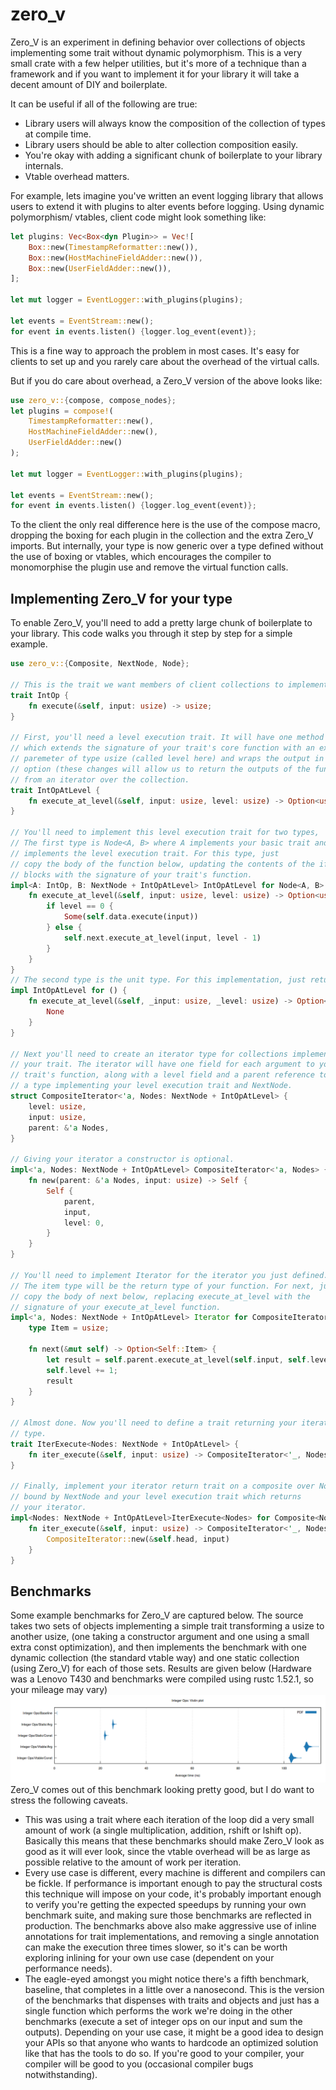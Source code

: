 # zero_v

Zero_V is an experiment in defining behavior over collections of
objects implementing some trait without dynamic polymorphism.
This is a very small crate with a few helper utilities, but it's more of a
technique than a framework and if you want to implement it for your library
it will take a decent amount of DIY and boilerplate.

It can be useful if all of the following are true:
 * Library users will always know the composition of the collection of types at compile time.
 * Library users should be able to alter collection composition easily.
 * You're okay with adding a significant chunk of boilerplate to your library internals.
 * Vtable overhead matters.

For example, lets imagine you've written an event logging library that
allows users to extend it with plugins to alter events before logging.
Using dynamic polymorphism/ vtables, client code might look something like:

```rust
let plugins: Vec<Box<dyn Plugin>> = Vec![
    Box::new(TimestampReformatter::new()),
    Box::new(HostMachineFieldAdder::new()),
    Box::new(UserFieldAdder::new()),
];

let mut logger = EventLogger::with_plugins(plugins);

let events = EventStream::new();
for event in events.listen() {logger.log_event(event)};
```
This is a fine way to approach the problem in most cases. It's easy for
clients to set up and you rarely care about the overhead of the virtual
calls.

But if you do care about overhead, a Zero_V version of the above looks
like:

```rust
use zero_v::{compose, compose_nodes};
let plugins = compose!(
    TimestampReformatter::new(),
    HostMachineFieldAdder::new(),
    UserFieldAdder::new()
);

let mut logger = EventLogger::with_plugins(plugins);

let events = EventStream::new();
for event in events.listen() {logger.log_event(event)};
```

To the client the only real difference here is the use of the compose macro,
dropping the boxing for each plugin in the collection
and the extra Zero_V imports. But internally, your type is now generic over
a type defined without the use of boxing or vtables, which encourages the
compiler to monomorphise the plugin use and remove the virtual
function calls.

## Implementing Zero_V for your type

 To enable Zero_V, you'll need to add a pretty large chunk of boilerplate
 to your library. This code walks you through it step by step
 for a simple example.

```rust
use zero_v::{Composite, NextNode, Node};

// This is the trait we want members of client collections to implement.
trait IntOp {
    fn execute(&self, input: usize) -> usize;
}

// First, you'll need a level execution trait. It will have one method
// which extends the signature of your trait's core function with an extra
// paremeter of type usize (called level here) and wraps the output in an
// option (these changes will allow us to return the outputs of the function
// from an iterator over the collection.
trait IntOpAtLevel {
    fn execute_at_level(&self, input: usize, level: usize) -> Option<usize>;
}

// You'll need to implement this level execution trait for two types,
// The first type is Node<A, B> where A implements your basic trait and B
// implements the level execution trait. For this type, just
// copy the body of the function below, updating the contents of the if/else
// blocks with the signature of your trait's function.
impl<A: IntOp, B: NextNode + IntOpAtLevel> IntOpAtLevel for Node<A, B> {
    fn execute_at_level(&self, input: usize, level: usize) -> Option<usize> {
        if level == 0 {
            Some(self.data.execute(input))
        } else {
            self.next.execute_at_level(input, level - 1)
        }
    }
}
// The second type is the unit type. For this implementation, just return None.
impl IntOpAtLevel for () {
    fn execute_at_level(&self, _input: usize, _level: usize) -> Option<usize> {
        None
    }
}

// Next you'll need to create an iterator type for collections implementing
// your trait. The iterator will have one field for each argument to your
// trait's function, along with a level field and a parent reference to
// a type implementing your level execution trait and NextNode.
struct CompositeIterator<'a, Nodes: NextNode + IntOpAtLevel> {
    level: usize,
    input: usize,
    parent: &'a Nodes,
}

// Giving your iterator a constructor is optional.
impl<'a, Nodes: NextNode + IntOpAtLevel> CompositeIterator<'a, Nodes> {
    fn new(parent: &'a Nodes, input: usize) -> Self {
        Self {
            parent,
            input,
            level: 0,
        }
    }
}

// You'll need to implement Iterator for the iterator you just defined.
// The item type will be the return type of your function. For next, just
// copy the body of next below, replacing execute_at_level with the
// signature of your execute_at_level function.
impl<'a, Nodes: NextNode + IntOpAtLevel> Iterator for CompositeIterator<'a, Nodes> {
    type Item = usize;

    fn next(&mut self) -> Option<Self::Item> {
        let result = self.parent.execute_at_level(self.input, self.level);
        self.level += 1;
        result
    }
}

// Almost done. Now you'll need to define a trait returning your iterator
// type.
trait IterExecute<Nodes: NextNode + IntOpAtLevel> {
    fn iter_execute(&self, input: usize) -> CompositeIterator<'_, Nodes>;
}

// Finally, implement your iterator return trait on a composite over Nodes
// bound by NextNode and your level execution trait which returns
// your iterator.
impl<Nodes: NextNode + IntOpAtLevel>IterExecute<Nodes> for Composite<Nodes> {
    fn iter_execute(&self, input: usize) -> CompositeIterator<'_, Nodes> {
        CompositeIterator::new(&self.head, input)
    }
}
```

## Benchmarks
Some example benchmarks for Zero_V are captured below. The source takes two
sets of objects implementing a simple trait transforming a usize to another usize,
(one taking a constructor argument and one using a small extra const optimization),
and then implements the benchmark with one dynamic collection (the standard
vtable way) and one static collection (using Zero_V) for each of those sets.
Results are given below (Hardware was a Lenovo T430 and benchmarks were
compiled using rustc 1.52.1, so your mileage may vary)
![alt text](https://raw.githubusercontent.com/fergaljoconnor/zero_v/main/blob/Zero_V_Benchmarks.png)
Zero_V comes out of this benchmark looking pretty good, but I do want to
stress the following caveats.
* This was using a trait where each iteration of the loop did a very small
  amount of work (a single multiplication, addition, rshift or lshift op).
  Basically this means that these benchmarks should make Zero_V look as good
  as it will ever look, since the vtable overhead will be as large as possible
  relative to the amount of work per iteration.
* Every use case is different, every machine is different and compilers can be
  fickle. If performance is important enough to pay the structural costs this
  technique  will impose on your code, it's probably important enough to verify
  you're getting the expected speedups by running your own benchmark suite,
  and making sure those benchmarks are reflected in production. The
  benchmarks above also make aggressive use of inline annotations
  for trait implementations, and removing a single annotation can
  make the execution three times slower, so it's can be worth exploring
  inlining for your own use case (dependent on your performance needs).
* The eagle-eyed amongst you might notice there's a fifth benchmark, baseline,
  that completes in a little over a nanosecond. This is the version of the
  benchmarks that dispenses with traits and objects and just has a single function
  which performs the work we're doing in the other benchmarks (execute
  a set of integer ops on our input and sum the outputs). Depending
  on your use case, it might be a good idea to design your APIs so
  that anyone who wants to hardcode an optimized solution like
  that has the tools to do so. If you're good to your compiler, your
  compiler will be good to you (occasional compiler bugs notwithstanding).

